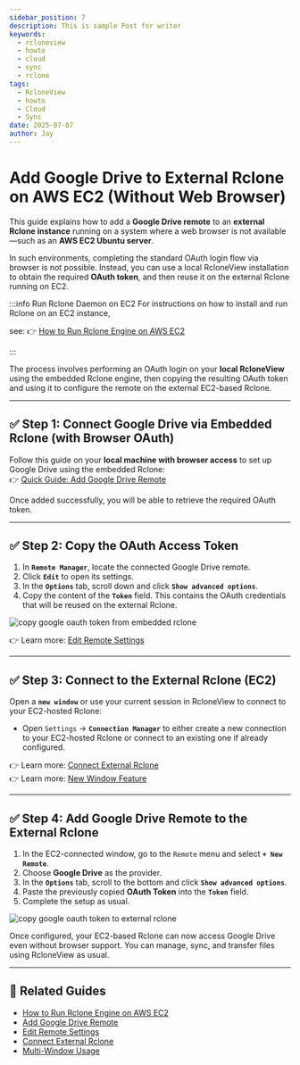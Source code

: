 ```yaml
---
sidebar_position: 7
description: This is sample Post for writer
keywords:
  - rcloneview
  - howto
  - cloud
  - sync
  - rclone
tags:
  - RcloneView
  - howto
  - Cloud
  - Sync
date: 2025-07-07
author: Jay
---
```

# Add Google Drive to External Rclone on AWS EC2 (Without Web Browser)

This guide explains how to add a **Google Drive remote** to an **external Rclone instance** running on a system where a web browser is not available—such as an **AWS EC2 Ubuntu server**.

In such environments, completing the standard OAuth login flow via browser is not possible. Instead, you can use a local RcloneView installation to obtain the required **OAuth token**, and then reuse it on the external Rclone running on EC2.

:::info Run Rclone Daemon on EC2
For instructions on how to install and run Rclone on an EC2 instance, 

see: 👉 [How to Run Rclone Engine on AWS EC2](../cloud-storage-setting/run-rclone-on-aws-ec2.md)

:::

The process involves performing an OAuth login on your **local RcloneView** using the embedded Rclone engine, then copying the resulting OAuth token and using it to configure the remote on the external EC2-based Rclone.

---

## ✅ Step 1: Connect Google Drive via Embedded Rclone (with Browser OAuth)

Follow this guide on your **local machine with browser access** to set up Google Drive using the embedded Rclone:  
👉 [Quick Guide: Add Google Drive Remote](../intro.md#step-2-adding-remote-storage-google-drive-example)

Once added successfully, you will be able to retrieve the required OAuth token.

---

## ✅ Step 2: Copy the OAuth Access Token

1. In **`Remote Manager`**, locate the connected Google Drive remote.
2. Click **`Edit`** to open its settings.
3. In the **`Options`** tab, scroll down and click **`Show advanced options`**.
4. Copy the content of the **`Token`** field. This contains the OAuth credentials that will be reused on the external Rclone.

<img src="/support/images/en/howto/remote-storage-connection-settings/copy-google-oauth-token-from-embedded-rclone.png" alt="copy google oauth token from embedded rclone" class="img-medium img-center" />

👉 Learn more: [Edit Remote Settings](../rcloneview-basic/remote-manager.md#edit-remote-settings)

---

## ✅ Step 3: Connect to the External Rclone (EC2)

Open a **`new window`** or use your current session in RcloneView to connect to your EC2-hosted Rclone:

- Open `Settings` → **`Connection Manager`** to either create a new connection to your EC2-hosted Rclone or connect to an existing one if already configured.

👉 Learn more: [Connect External Rclone](../rcloneview-basic/connection-manager.md#add-a-new-external-rclone)  
👉 Learn more: [New Window Feature](../rcloneview-advanced/multi-window.md#new-window-feature-managing-both-models)

---

## ✅ Step 4: Add Google Drive Remote to the External Rclone

1. In the EC2-connected window, go to the `Remote` menu and select **`+ New Remote`**.
2. Choose **Google Drive** as the provider.
3. In the **`Options`** tab, scroll to the bottom and click **`Show advanced options`**.
4. Paste the previously copied **OAuth Token** into the **`Token`** field.
5. Complete the setup as usual.

<img src="/support/images/en/howto/remote-storage-connection-settings/copy-google-oauth-token-to-external-rclone.png" alt="copy google oauth token to external rclone" class="img-medium img-center" />

Once configured, your EC2-based Rclone can now access Google Drive even without browser support. You can manage, sync, and transfer files using RcloneView as usual.

---

## 🔗 Related Guides

- [How to Run Rclone Engine on AWS EC2](../cloud-storage-setting/run-rclone-on-aws-ec2.md)
- [Add Google Drive Remote](../intro.md#step-2-adding-remote-storage-google-drive-example)
- [Edit Remote Settings](../rcloneview-basic/remote-manager.md#edit-remote-settings)
- [Connect External Rclone](../rcloneview-basic/connection-manager.md#add-a-new-external-rclone)
- [Multi-Window Usage](../rcloneview-advanced/multi-window.md#new-window-feature-managing-both-models)

